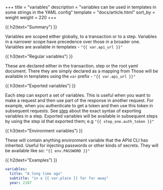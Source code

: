 +++
title = "variables"
description = "variables can be used in templates in some strings in the YAML config"
template = "docs/article.html"
sort_by = weight
weight = 220
+++


{{ h2(text="Summary") }}

Variables are scoped either globally, to a transaction or to a step. Variables in a narrower scope have precedence over
those in a broader one. Variables are available in templates - `"{{ var.api_url }}"`

{{ h3(text="Regular variables") }}

These are declared either in the transaction, step or the root yaml document. There they are simply declared as a mapping
from Those will be available in templates
using the `var` prefix - `"{{ var.api_url }}"`

{{ h3(text="Exported variables") }}

Each step can export a set of variables. This is useful when you want to make a request and then use part of the response
in another request. For example, when you authenticate to get a token and then use this token in subsequent requests. See
[step](../step) about the exact syntax of exporting variables in a step. Exported variables will be available in
subsequent steps by using the step id that exported them; e.g `"{{ step_one.auth_token }}"`

{{ h3(text="Environment variables") }}

These will contain anything environment variable that the APId CLI has inherited. Useful for injecting passwords or
other kinds of secrets. They will be available like so: `"{{ env.PASSWORD }}"`

{{ h2(text="Examples") }}

```yaml
variables:
  title: "A long time ago"
  subtitle: "in a {{ var.place }} far far away"
  year: 2187
```